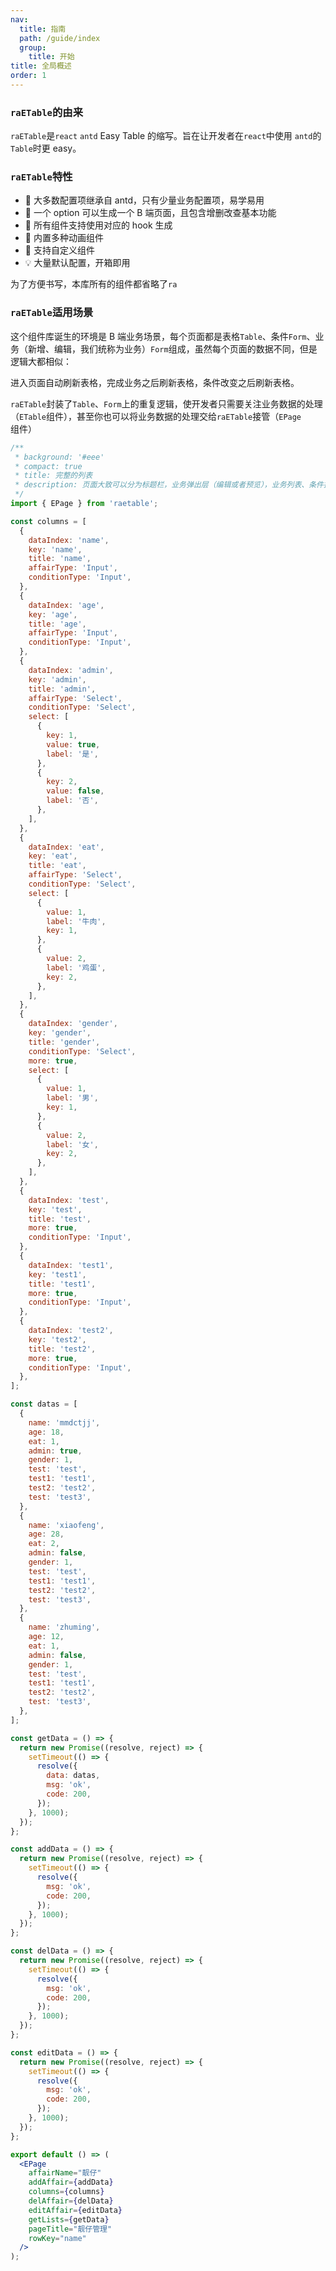 ```yaml
---
nav:
  title: 指南
  path: /guide/index
  group:
    title: 开始
title: 全局概述
order: 1
---
```


### `raETable`的由来

`raETable`是`react` `antd` Easy Table 的缩写。旨在让开发者在`react`中使用 `antd`的`Table`时更 easy。

### `raETable`特性

- 💎 大多数配置项继承自 antd，只有少量业务配置项，易学易用
- 🌈 一个 option 可以生成一个 B 端页面，且包含增删改查基本功能
- 🚀 所有组件支持使用对应的 hook 生成
- 🎨 内置多种动画组件
- 🚥 支持自定义组件
- 💡 大量默认配置，开箱即用

为了方便书写，本库所有的组件都省略了`ra`

### `raETable`适用场景

这个组件库诞生的环境是 B 端业务场景，每个页面都是表格`Table`、条件`Form`、业务（新增、编辑，我们统称为业务）`Form`组成，虽然每个页面的数据不同，但是逻辑大都相似：

进入页面自动刷新表格，完成业务之后刷新表格，条件改变之后刷新表格。

`raETable`封装了`Table`、`Form`上的重复逻辑，使开发者只需要关注业务数据的处理（`ETable`组件），甚至你也可以将业务数据的处理交给`raETable`接管（`EPage`组件）

```jsx
/**
 * background: '#eee'
 * compact: true
 * title: 完整的列表
 * description: 页面大致可以分为标题栏，业务弹出层（编辑或者预览），业务列表、条件控制四个模块
 */
import { EPage } from 'raetable';

const columns = [
  {
    dataIndex: 'name',
    key: 'name',
    title: 'name',
    affairType: 'Input',
    conditionType: 'Input',
  },
  {
    dataIndex: 'age',
    key: 'age',
    title: 'age',
    affairType: 'Input',
    conditionType: 'Input',
  },
  {
    dataIndex: 'admin',
    key: 'admin',
    title: 'admin',
    affairType: 'Select',
    conditionType: 'Select',
    select: [
      {
        key: 1,
        value: true,
        label: '是',
      },
      {
        key: 2,
        value: false,
        label: '否',
      },
    ],
  },
  {
    dataIndex: 'eat',
    key: 'eat',
    title: 'eat',
    affairType: 'Select',
    conditionType: 'Select',
    select: [
      {
        value: 1,
        label: '牛肉',
        key: 1,
      },
      {
        value: 2,
        label: '鸡蛋',
        key: 2,
      },
    ],
  },
  {
    dataIndex: 'gender',
    key: 'gender',
    title: 'gender',
    conditionType: 'Select',
    more: true,
    select: [
      {
        value: 1,
        label: '男',
        key: 1,
      },
      {
        value: 2,
        label: '女',
        key: 2,
      },
    ],
  },
  {
    dataIndex: 'test',
    key: 'test',
    title: 'test',
    more: true,
    conditionType: 'Input',
  },
  {
    dataIndex: 'test1',
    key: 'test1',
    title: 'test1',
    more: true,
    conditionType: 'Input',
  },
  {
    dataIndex: 'test2',
    key: 'test2',
    title: 'test2',
    more: true,
    conditionType: 'Input',
  },
];

const datas = [
  {
    name: 'mmdctjj',
    age: 18,
    eat: 1,
    admin: true,
    gender: 1,
    test: 'test',
    test1: 'test1',
    test2: 'test2',
    test: 'test3',
  },
  {
    name: 'xiaofeng',
    age: 28,
    eat: 2,
    admin: false,
    gender: 1,
    test: 'test',
    test1: 'test1',
    test2: 'test2',
    test: 'test3',
  },
  {
    name: 'zhuming',
    age: 12,
    eat: 1,
    admin: false,
    gender: 1,
    test: 'test',
    test1: 'test1',
    test2: 'test2',
    test: 'test3',
  },
];

const getData = () => {
  return new Promise((resolve, reject) => {
    setTimeout(() => {
      resolve({
        data: datas,
        msg: 'ok',
        code: 200,
      });
    }, 1000);
  });
};

const addData = () => {
  return new Promise((resolve, reject) => {
    setTimeout(() => {
      resolve({
        msg: 'ok',
        code: 200,
      });
    }, 1000);
  });
};

const delData = () => {
  return new Promise((resolve, reject) => {
    setTimeout(() => {
      resolve({
        msg: 'ok',
        code: 200,
      });
    }, 1000);
  });
};

const editData = () => {
  return new Promise((resolve, reject) => {
    setTimeout(() => {
      resolve({
        msg: 'ok',
        code: 200,
      });
    }, 1000);
  });
};

export default () => (
  <EPage
    affairName="靓仔"
    addAffair={addData}
    columns={columns}
    delAffair={delData}
    editAffair={editData}
    getLists={getData}
    pageTitle="靓仔管理"
    rowKey="name"
  />
);
```
